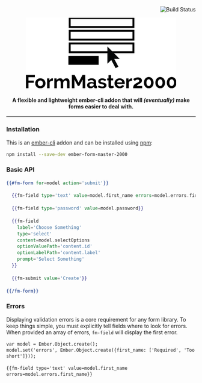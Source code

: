 <div align="right">
  <img src="https://travis-ci.org/Emerson/ember-form-master-2000.svg?branch=master" alt="Build Status">
</div>

<p align="center">
  <img src="https://raw.githubusercontent.com/Emerson/ember-form-master-2000/master/addon/assets/form-master-2000.png" alt="FormMaster2000"/>
</p>

<div align="center">
  <h4>A flexible and lightweight ember-cli addon that will <em>(eventually)</em> make forms easier to deal with.</h4>
</div>

----------------------------

### Installation

This is an [ember-cli](http://www.ember-cli.com/) addon and can be installed using [npm](https://www.npmjs.org/package/ember-form-master-2000):

```bash
npm install --save-dev ember-form-master-2000
```

### Basic API

```handlebars
{{#fm-form for=model action='submit'}}

  {{fm-field type='text' value=model.first_name errors=model.errors.first_name label='First Name'}}

  {{fm-field type='password' value=model.password}}

  {{fm-field 
    label='Choose Something' 
    type='select'
    content=model.selectOptions
    optionValuePath='content.id'
    optionLabelPath='content.label'
    prompt='Select Something'
  }}

  {{fm-submit value='Create'}}

{{/fm-form}}
```

### Errors

Displaying validation errors is a core requirement for any form library. To keep things simple, you must explicitly tell fields where to look for errors. When provided an array of errors, `fm-field` will display the first error.

```
var model = Ember.Object.create();
model.set('errors', Ember.Object.create({first_name: ['Required', 'Too short']}));

{{fm-field type='text' value=model.first_name errors=model.errors.first_name}}
```
